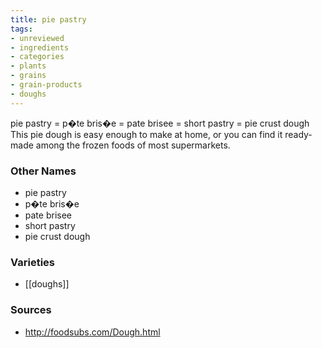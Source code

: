 ```yaml
---
title: pie pastry
tags:
- unreviewed
- ingredients
- categories
- plants
- grains
- grain-products
- doughs
---
```

pie pastry = p�te bris�e = pate brisee = short pastry = pie crust dough This pie dough is easy enough to make at home, or you can find it ready-made among the frozen foods of most supermarkets.

### Other Names

* pie pastry
* p�te bris�e
* pate brisee
* short pastry
* pie crust dough

### Varieties

* [[doughs]]

### Sources
* http://foodsubs.com/Dough.html
